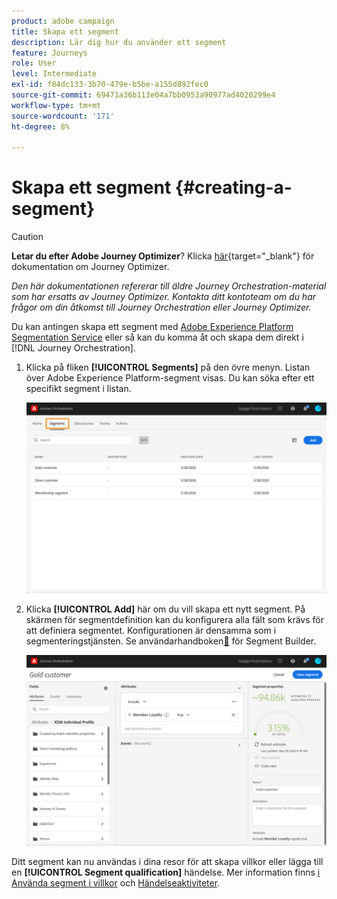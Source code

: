 ```yaml
---
product: adobe campaign
title: Skapa ett segment
description: Lär dig hur du använder ett segment
feature: Journeys
role: User
level: Intermediate
exl-id: f84dc133-3b70-479e-b5be-a155d892fec0
source-git-commit: 69471a36b113e04a7bb0953a90977ad4020299e4
workflow-type: tm+mt
source-wordcount: '171'
ht-degree: 8%

---
```


# Skapa ett segment {#creating-a-segment}


>[!CAUTION]
>
>**Letar du efter Adobe Journey Optimizer**? Klicka [här](https://experienceleague.adobe.com/sv/docs/journey-optimizer/using/ajo-home){target="_blank"} för dokumentation om Journey Optimizer.
>
>
>_Den här dokumentationen refererar till äldre Journey Orchestration-material som har ersatts av Journey Optimizer. Kontakta ditt kontoteam om du har frågor om din åtkomst till Journey Orchestration eller Journey Optimizer._


Du kan antingen skapa ett segment med [Adobe Experience Platform Segmentation Service](https://experienceleague.adobe.com/docs/experience-platform/segmentation/home.html?lang=sv-SE) eller så kan du komma åt och skapa dem direkt i [!DNL Journey Orchestration].

1. Klicka på fliken **[!UICONTROL Segments]** på den övre menyn. Listan över Adobe Experience Platform-segment visas. Du kan söka efter ett specifikt segment i listan.

   ![](../assets/segment1.png)

1. Klicka **[!UICONTROL Add]** här om du vill skapa ett nytt segment. På skärmen för segmentdefinition kan du konfigurera alla fält som krävs för att definiera segmentet. Konfigurationen är densamma som i segmenteringstjänsten. Se användarhandboken[&#128279;](https://experienceleague.adobe.com/docs/experience-platform/segmentation/ui/overview.html?lang=sv-SE) för Segment Builder.

   ![](../assets/segment2.png)

Ditt segment kan nu användas i dina resor för att skapa villkor eller lägga till en **[!UICONTROL Segment qualification]** händelse. Mer information finns [i Använda segment i villkor](../segment/using-a-segment.md) och [Händelseaktiviteter](../building-journeys/segment-qualification-events.md).
